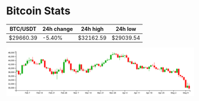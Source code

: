 # Bitcoin Stats

BTC/USDT|24h change|24h high|24h low|
|---|---|---|---|
|$29660.39|-5.40%|$32162.59|$29039.54|

<img src="./chart.svg">
